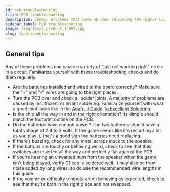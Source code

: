 ```yaml
---
id: pcb-troubleshooting
title: PCB troubleshooting
description: Common problems that come up when soldering the Higher Lower PCB
sidebar_label: PCB troubleshooting
image: /img/final_product_1-004.jpg
slug: /pcb-troubleshooting
---
```


## General tips

Any of these problems can cause a variety of "just not working right" errors in a circuit. Familiarize yourself with these troubleshooting checks and do them regularly.

- Are the batteries installed and wired to the board correctly? Make sure the "+" and "-" wires are going to the right places.
- Turn the PCB over and check all solder joints. A majority of problems are caused by insufficient or errant soldering. Familiarize yourself with what a good joint looks like in the [Adafruit Guide To Excellent Soldering](https://learn.adafruit.com/adafruit-guide-excellent-soldering).
- Is the chip all the way in and in the right orientation? Its dimple should match the footprint outline on the PCB.
- Do the batteries have enough power? The two batteries should have a total voltage of 2.4 to 3 volts. If the game seems like it's restarting a lot as you play it, that's a good sign the batteries need replacing.
- If there’s buzzing, check for any metal scraps stuck to the speaker.
- If the buttons are touchy or behaving weird, check to see that their switches are inserted all the way and perfectly flat against the PCB.
- If you're hearing an unwanted hum from the speaker when the game isn't being played, verify C1 cap is soldered well. It may also be from noise added by long wires, so do use the recommended wire lengths in this guide.
- If the volume or difficulty trimpots aren't behaving as expected, check to see that they're both in the right place and not swapped.
